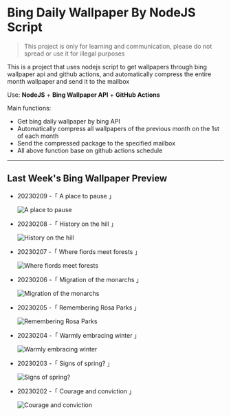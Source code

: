 # Bing Daily Wallpaper By NodeJS Script

> This project is only for learning and communication, please do not spread or use it for illegal purposes

This is a project that uses nodejs script to get wallpapers through bing wallpaper api and github actions, and automatically compress the entire month wallpaper and send it to the mailbox

Use: **NodeJS** + **Bing Wallpaper API** + **GitHub Actions**

Main functions:

- Get bing daily wallpaper by bing API
- Automatically compress all wallpapers of the previous month on the 1st of each month
- Send the compressed package to the specified mailbox
- All above function base on github actions schedule

---

## Last Week's Bing Wallpaper Preview

- 20230209 -「 A place to pause 」 
  ![A place to pause](https://bing.com/th?id=OHR.NorwayRestArea_EN-US3474268008_UHD.jpg&rf=LaDigue_UHD.jpg&pid=hp&w=3840&h=2160&rs=1&c=4)
- 20230208 -「 History on the hill 」 
  ![History on the hill](https://bing.com/th?id=OHR.MedievalLabro_EN-US3411281136_UHD.jpg&rf=LaDigue_UHD.jpg&pid=hp&w=3840&h=2160&rs=1&c=4)
- 20230207 -「 Where fiords meet forests 」 
  ![Where fiords meet forests](https://bing.com/th?id=OHR.WaitangiFjordlandNP_EN-US6375624505_UHD.jpg&rf=LaDigue_UHD.jpg&pid=hp&w=3840&h=2160&rs=1&c=4)
- 20230206 -「 Migration of the monarchs 」 
  ![Migration of the monarchs](https://bing.com/th?id=OHR.MonarchPismo_EN-US3162751009_UHD.jpg&rf=LaDigue_UHD.jpg&pid=hp&w=3840&h=2160&rs=1&c=4)
- 20230205 -「 Remembering Rosa Parks 」 
  ![Remembering Rosa Parks](https://bing.com/th?id=OHR.RosaParksBus_EN-US3109740887_UHD.jpg&rf=LaDigue_UHD.jpg&pid=hp&w=3840&h=2160&rs=1&c=4)
- 20230204 -「 Warmly embracing winter 」 
  ![Warmly embracing winter](https://bing.com/th?id=OHR.QuebecFrontenac_EN-US3034032069_UHD.jpg&rf=LaDigue_UHD.jpg&pid=hp&w=3840&h=2160&rs=1&c=4)
- 20230203 -「 Signs of spring? 」 
  ![Signs of spring?](https://bing.com/th?id=OHR.GroundhogThree_EN-US2975789647_UHD.jpg&rf=LaDigue_UHD.jpg&pid=hp&w=3840&h=2160&rs=1&c=4)
- 20230202 -「 Courage and conviction 」 
  ![Courage and conviction](https://bing.com/th?id=OHR.LittleRockNine_EN-US4940477720_UHD.jpg&rf=LaDigue_UHD.jpg&pid=hp&w=3840&h=2160&rs=1&c=4)
